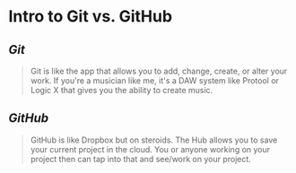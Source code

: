 # Intro to Git vs. GitHub

## *Git*

   > Git is like the app that allows you to add, change, create, or alter your work. If you're a musician like me, it's a DAW system like Protool or Logic X that gives you the ability to create music.
## *GitHub*
   > GitHub is like Dropbox but on steroids. The Hub allows you to save your current project in the cloud. You or anyone working on your project then can tap into that and see/work on your project.